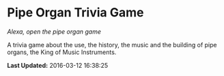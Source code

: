 # Pipe Organ Trivia Game
*Alexa, open the pipe organ game*

A trivia game about the use, the history, the music and the building of pipe organs, the King of Music Instruments.

**Last Updated:** 2016-03-12 16:38:25